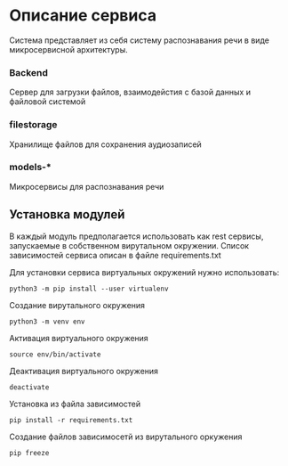 # Описание сервиса

Система представляет из себя систему распознавания речи в виде
микросервисной архитектуры. 

### Backend
Сервер для загрузки файлов, взаимодейстия с базой данных и файловой системой

### filestorage
Хранилище файлов для сохранения аудиозаписей

### models-*
Микросервисы для распознавания речи

## Установка модулей
В каждый модуль предполагается использовать как rest сервисы, запускаемые
в собственном вирутальном окружении. Список зависимостей сервиса описан в
файле requirements.txt

Для установки сервиса виртуальных окружений нужно использовать:
        
    python3 -m pip install --user virtualenv

Создание вирутального окружения

    python3 -m venv env

Активация виртуального окружения

    source env/bin/activate

Деактивация виртуального окружения

    deactivate

Установка из файла зависимостей

    pip install -r requirements.txt

Создание файлов зависимосетй из вирутального оркужения

    pip freeze